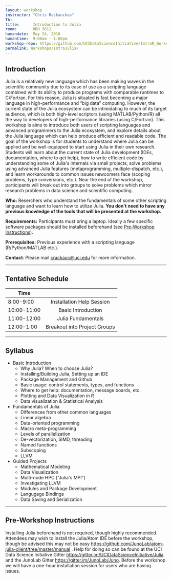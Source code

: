 ```yaml
---
layout: workshop
instructor: "Chris Rackauckas"
TA: 		
title: 		Introduction to Julia
room:		DBH 3011
humandate:	May 24, 2016
humantime:	9:00am - 1:00pm
workshop-repo: https://github.com/UCIDataScienceInitiative/IntroR_Workshop 
permalink: Workshops/IntroJulia/
---
```


## Introduction

Julia is a relatively new language which has been making waves in the scientific community due to its ease of use as a scripting language combined with its ability to produce programs with comparable runtimes to C/Fortran. For this reason, Julia is situated is fast becoming a major language in high-performance and “big data” computing. However, the current state of the Julia ecosystem can be intimidating to much of its target audience, which is both high-level scriptors (using MATLAB/Python/R) all the way to developers of high-performance libraries (using C/Fortran). This workshop is aims to introduce both users of scripting languages and advanced programmers to the Julia ecosystem, and explore details about the Julia language which can help produce efficient and readable code. The goal of the workshop is for students to understand where Julia can be applied and be well-equipped to start using Julia in their own research. Students will learn about the current state of Julia development (IDEs, documentation, where to get help), how to write efficient code by understanding some of Julia's internals via small projects, solve problems using advanced Julia features (metaprogramming, multiple-dispatch, etc.), and learn workarounds to common issues newcomers face (scoping problems, type conversions, etc.). Near the end of the workshop, participants will break out into groups to solve problems which mirror research problems in data science and scientific computing. 

**Who:** Reserchers who understand the fundamentals of some other scripting language and want to learn how to utilize Julia. **You don't need to have any previous knowledge of the tools that will be presented at the workshop.**

**Requirements:** Participants must bring a laptop. Ideally a few specific software packages should be installed beforehand (see [Pre-Workshop Instructions](#Instructions)). 

**Prerequisites:** Previous experience with a scripting language (R/Python/MATLAB etc.).

**Contact**: Please mail [crackauc@uci.edu](mailto:crackauc@uci.edu) for more information.

* * *



## <a name="Schedule"></a>Tentative Schedule

| Time	       	|           	|
| ------------- |:-------------:|
| 8:00-9:00   | Installation Help Session	|
| 10:00-11:00   | Basic Introduction		|
| 11:00-12:00	| Julia Fundamentals			|
| 12:00-1:00		| Breakout into Project Groups |


* * *



## <a name="Syllabus"></a>Syllabus

* Basic Introduction
  * Why Julia? When to choose Julia?
  * Installing/Building Julia, Setting up an IDE
  * Package Management and Github
  * Basic usage: control statements, types, and functions
  * Where to get help: documentation, message boards, etc.
  * Plotting and Data Visualization in R
  * Data visualization & Statistical Analysis
* Fundamentals of Julia
  * Differences from other common languages
  * Linear algebra
  * Data-oriented programming
  * Macro meta-programming
  * Levels of parallelization
  * De-vectorization, SIMD, threading
  * Named functions
  * Subscoping
  * LLVM
* Guided Projects
  * Mathematical Modeling
  * Data Visualization
  * Multi-node HPC ("Julia's MPI")
  * Investigating LLVM
  * Modules and Package Development
  * Langugage Bindings
  * Data Saving and Serialization

* * *


## <a name="Instructions"></a>Pre-Workshop Instructions

Installing Julia beforehand is not required, though highly recommended. Attendees may wish to install the Julia/Atom IDE before the workshop, though be advised this may not be easy <https://github.com/JunoLab/atom-julia-client/tree/master/manual> . Help for doing so can be found at the UCI Data Science Initiative Gitter <https://gitter.im/UCIDataScienceInitiative/Julia> and the JunoLab Gitter <https://gitter.im/JunoLab/Juno>.  Before the workshop we will have a one-hour installation session for users who are having issues.
